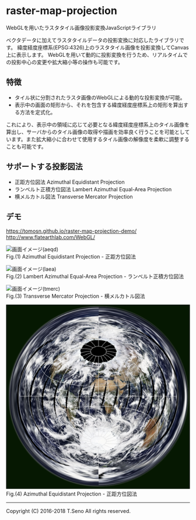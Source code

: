 raster-map-projection
==============
WebGLを用いたラスタタイル画像投影変換JavaScriptライブラリ

ベクタデータに加えてラスタタイルデータの投影変換に対応したライブラリです。
緯度経度座標系(EPSG:4326)上のラスタタイル画像を投影変換してCanvas上に表示します。
WebGLを用いて動的に投影変換を行うため、リアルタイムでの投影中心の変更や拡大縮小等の操作も可能です。

特徴
-----
* タイル状に分割されたラスタ画像のWebGLによる動的な投影変換が可能。
* 表示中の画面の矩形から、それを包含する緯度経度座標系上の矩形を算出する方法を定式化。

これにより、表示中の領域に応じて必要となる緯度経度座標系上のタイル画像を算出し、サーバからのタイル画像の取得や描画を効率良く行うことを可能としています。また拡大縮小に合わせて使用するタイル画像の解像度を柔軟に調整することも可能です。


サポートする投影図法
-----
* 正距方位図法 Azimuthal Equidistant Projection
* ランベルト正積方位図法 Lambert Azimuthal Equal-Area Projection
* 横メルカトル図法 Transverse Mercator Projection


デモ
-----
https://tomosn.github.io/raster-map-projection-demo/
http://www.flatearthlab.com/WebGL/

![画面イメージ(aeqd)](docs/sample-aeqd-tokyo.png)  
Fig.(1) Azimuthal Equidistant Projection - 正距方位図法

![画面イメージ(laea)](docs/sample-laea-tokyo.png)  
Fig.(2) Lambert Azimuthal Equal-Area Projection - ランベルト正積方位図法

![画面イメージ(tmerc)](docs/sample-tmerc-tokyo.png)  
Fig.(3) Transverse Mercator Projection - 横メルカトル図法

![画面イメージ(aeqd)](docs/aeqd-MODIS-00.png)  
Fig.(4) Azimuthal Equidistant Projection - 正距方位図法

----
Copyright (C) 2016-2018 T.Seno All rights reserved.

